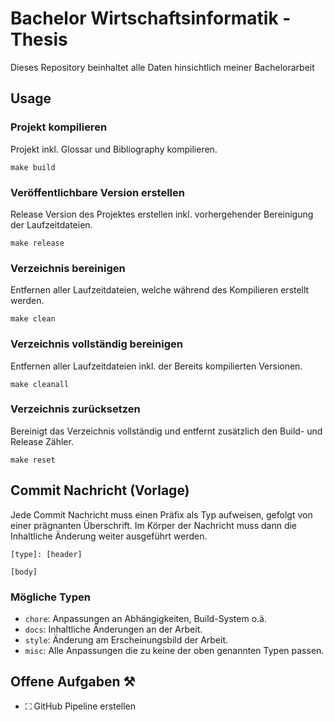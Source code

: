 # Bachelor Wirtschaftsinformatik - Thesis
Dieses Repository beinhaltet alle Daten hinsichtlich meiner Bachelorarbeit

## Usage
### Projekt kompilieren
Projekt inkl. Glossar und Bibliography kompilieren. 
```
make build
```

### Veröffentlichbare Version erstellen
Release Version des Projektes erstellen inkl. vorhergehender Bereinigung der Laufzeitdateien.
```
make release
```

### Verzeichnis bereinigen
Entfernen aller Laufzeitdateien, welche während des Kompilieren erstellt werden.
```
make clean
```

### Verzeichnis vollständig bereinigen
Entfernen aller Laufzeitdateien inkl. der Bereits kompilierten Versionen.
```
make cleanall
```

### Verzeichnis zurücksetzen
Bereinigt das Verzeichnis vollständig und entfernt zusätzlich den Build- und Release Zähler.
```
make reset
```

## Commit Nachricht (Vorlage)
Jede Commit Nachricht muss einen Präfix als Typ aufweisen, gefolgt von einer prägnanten Überschrift. Im Körper der Nachricht muss dann die Inhaltliche Änderung weiter ausgeführt werden.
```
[type]: [header]

[body]
```
### Mögliche Typen
 - ```chore```: Anpassungen an Abhängigkeiten, Build-System o.ä. 
 - ```docs```: Inhaltliche Änderungen an der Arbeit.
 - ```style```: Änderung am Erscheinungsbild der Arbeit.
 - ```misc```: Alle Anpassungen die zu keine der oben genannten Typen passen.

## Offene Aufgaben ⚒
  - ⛶ GitHub Pipeline erstellen